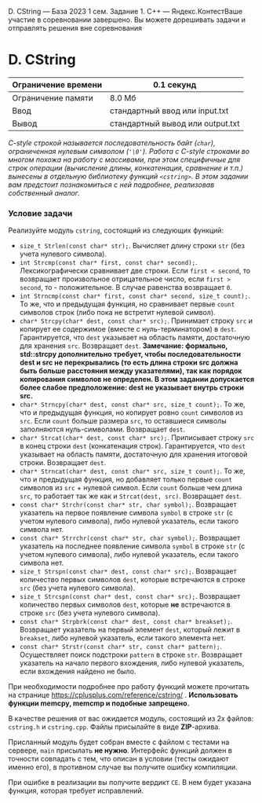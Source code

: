 D. CString — База 2023 1 сем. Задание 1. C++ — Яндекс.КонтестВаше участие в соревновании завершено. Вы можете дорешивать задачи и отправлять решения вне соревнования

# D. CString

| Ограничение времени | 0.1 секунд |
| --- | --- |
| Ограничение памяти | 8.0 Мб |
| Ввод | стандартный ввод или input.txt |
| Вывод | стандартный вывод или output.txt |

*C-style строкой называется последовательность байт (`char`), ограниченная нулевым символом (`'\0'`). Работа с C-style строками во многом похожа на работу с массивами, при этом специфичные для строк операции (вычисление длины, конкатенация, сравнение и т.п.) вынесены в отдельную библиотеку функций `<cstring>`. В этом задании вам предстоит познакомиться с ней подробнее, реализовав собственный аналог.*

### Условие задачи

Реализуйте модуль `cstring`, состоящий из следующих функций:

- `size_t Strlen(const char* str);`. Вычисляет длину строки `str` (без учета нулевого символа).
- `int Strcmp(const char* first, const char* second);`. Лексикографически сравнивает две строки. Если `first < second`, то возвращает произвольное отрицательное число, если `first > second`, то - положительное. В случае равенства возвращает `0`.
- `int Strncmp(const char* first, const char* second, size_t count);`. То же, что и предыдущая функция, но сравнивает первые `count` символов строк (либо пока не встретит нулевой символ).
- `char* Strcpy(char* dest, const char* src);`. Принимает строку `src` и копирует ее содержимое (вместе с нуль-терминатором) в `dest`. Гарантируется, что `dest` указывает на область памяти, достаточную для хранения `src`. Возвращает `dest`. **Замечание: формально, std::strcpy дополнительно требует, чтобы последовательности dest и src не перекрывались (то есть длина строки src должна быть больше расстояния между указателями), так как порядок копирования символов не определен. В этом задании допускается более слабое предположение: dest не указывает внутрь строки src.**
- `char* Strncpy(char* dest, const char* src, size_t count);`. То же, что и предыдущая функция, но копирует ровно `count` символов из `src`. Если `count` больше размера `src`, то оставшиеся символы заполняются нуль-символами. Возвращает `dest`.
- `char* Strcat(char* dest, const char* src);`. Приписывает строку `src` в конец строки `dest` (конкатенация строк). Гарантируется, что `dest` указывает на область памяти, достаточную для хранения итоговой строки. Возвращает `dest`.
- `char* Strncat(char* dest, const char* src, size_t count);`. То же, что и предыдущая функция, но добавляет только первые `count` символов из `src` + нулевой символ. Если `count` больше чем длина `src`, то работает так же как и `Strcat(dest, src)`. Возвращает `dest`.
- `const char* Strchr(const char* str, char symbol);`. Возвращает указатель на первое появление символа `symbol` в строке `str` (с учетом нулевого символа), либо нулевой указатель, если такого символа нет.
- `const char* Strrchr(const char* str, char symbol);`. Возвращает указатель на последнее появление символа `symbol` в строке `str` (с учетом нулевого символа), либо нулевой указатель, если такого символа нет.
- `size_t Strspn(const char* dest, const char* src);`. Возвращает количество первых символов `dest`, которые встречаются в строке `src` (без учета нулевого символа).
- `size_t Strcspn(const char* dest, const char* src);`. Возвращает количество первых символов `dest`, которые **не** встречаются в строке `src` (без учета нулевого символа).
- `const char* Strpbrk(const char* dest, const char* breakset);`. Возвращает указатель на первый элемент `dest`, который лежит в `breakset`, либо нулевой указатель, если такого элемента нет.
- `const char* Strstr(const char* str, const char* pattern);`. Осуществляет поиск подстроки `pattern` в строке `str`. Возвращает указатель на начало первого вхождения, либо нулевой указатель, если вхождения найдено не было.

При необходимости подробнее про работу функций можете прочитать на странице <https://cplusplus.com/reference/cstring/> . **Использовать функции memcpy, memcmp и подобные запрещено.**

В качестве решения от вас ожидается модуль, состоящий из 2х файлов: `cstring.h` и `cstring.cpp`. Файлы присылайте в виде **ZIP**-архива.

Присланный модуль будет собран вместе с файлом с тестами на сервере, `main` присылать **не нужно**. Интерфейс функций должен в точности совпадать с тем, что описан в условии (тесты ожидают именно его), в противном случае вы получите ошибку компиляции.

При ошибке в реализации вы получите вердикт `CE`. В нем будет указана функция, которая требует исправлений.
